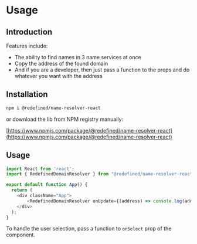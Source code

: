 # Usage

## Introduction

Features include:

* The ability to find names in 3 name services at once
* Copy the address of the found domain
* And if you are a developer, then just pass a function to the props and do whatever you want with the address

## Installation

```bash
npm i @redefined/name-resolver-react
```

or download the lib from NPM registry manually:&#x20;

[https://www.npmjs.com/package/@redefined/name-resolver-react](https://www.npmjs.com/package/@redefined/name-resolver-react)

## Usage

```typescript
import React from 'react';
import { RedefinedDomainResolver } from "@redefined/name-resolver-react";

export default function App() {
  return (
    <div className="App">
        <RedefinedDomainResolver onUpdate={(address) => console.log(address)} />
    </div>
  );
}
```

To handle the user selection, pass a function to `onSelect` prop of the component.
